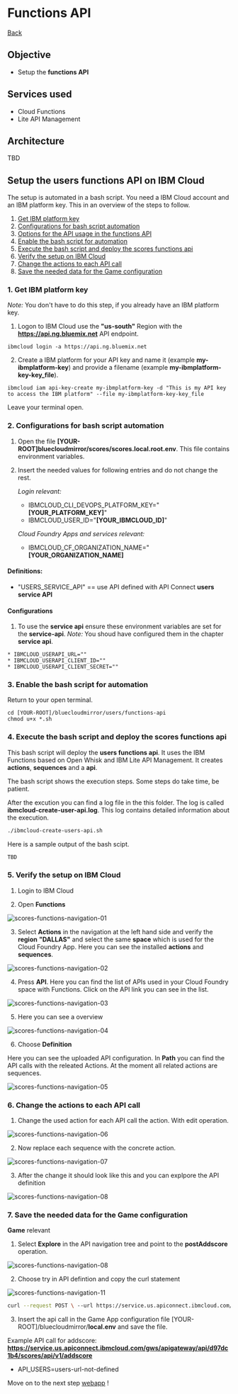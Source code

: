 # Functions API

[Back](../README.md) 

## Objective

* Setup the **functions API**

## Services used

* Cloud Functions
* Lite API Management

## Architecture

TBD

## Setup the users functions API on IBM Cloud

The setup is automated in a bash script.
You need a IBM Cloud account and an IBM platform key.
This in an overview of the steps to follow.

1. [Get IBM platform key](#part-SETUP-00)
2. [Configurations for bash script automation](#part-SETUP-01)
3. [Options for the API usage in the functions API](#part-SETUP-02)
4. [Enable the bash script for automation](#part-SETUP-03)
5. [Execute the bash script and deploy the scores functions api](#part-SETUP-04)
6. [Verify the setup on IBM Cloud](#part-SETUP-05)
7. [Change the actions to each API call ](#part-SETUP-06)
8. [Save the needed data for the Game configuration](#part-SETUP-07)

### 1. Get IBM platform key <a name="part-SETUP-00"></a>

_Note:_ You don't have to do this step, if you already have an IBM platform key.

1. Logon to IBM Cloud use the **"us-south"** Region with the  **https://api.ng.bluemix.net** API endpoint.
```
ibmcloud login -a https://api.ng.bluemix.net
```

2. Create a IBM platform for your API key and name it (example **my-ibmplatform-key**) and provide a filename  (example **my-ibmplatform-key-key_file**).
```
ibmcloud iam api-key-create my-ibmplatform-key -d "This is my API key to access the IBM platform" --file my-ibmplatform-key-key_file
```

Leave your terminal open.

### 2. Configurations for bash script automation <a name="part-SETUP-01"></a>

1. Open the file **[YOUR-ROOT]bluecloudmirror/scores/scores.local.root.env**. This file contains environment variables.

2. Insert the needed values for following entries and do not change the rest.

    _Login relevant:_

     * IBMCLOUD_CLI_DEVOPS_PLATFORM_KEY="**[YOUR_PLATFORM_KEY]**"
     * IBMCLOUD_USER_ID="**[YOUR_IBMCLOUD_ID]**"

    _Cloud Foundry Apps and services relevant:_
     * IBMCLOUD_CF_ORGANIZATION_NAME="**[YOUR_ORGANIZATION_NAME]**

#### Definitions:

  * "USERS_SERVICE_API" == use API defined with API Connect  **users service API**

#### Configurations

  1. To use the **service api** ensure these environment variables are set for the **service-api**. 
  _Note:_ You shoud have configured them in the chapter **service api**.

    * IBMCLOUD_USERAPI_URL=""
    * IBMCLOUD_USERAPI_CLIENT_ID=""
    * IBMCLOUD_USERAPI_CLIENT_SECRET=""

### 3. Enable the bash script for automation <a name="part-SETUP-03"></a>

Return to your open terminal.
```
cd [YOUR-ROOT]/bluecloudmirror/users/functions-api
chmod u+x *.sh
```

### 4. Execute the bash script and deploy the scores functions api <a name="part-SETUP-04"></a>

This bash script will deploy the **users functions api**.
It uses the IBM Functions based on Open Whisk and IBM Lite API Management. 
It creates **actions**, **sequences** and a **api**.

The bash script shows the execution steps. Some steps do take time, be patient.

After the excution you can find a log file in the this folder. The log is called **ibmcloud-create-user-api.log**. This log contains detailed information about the execution.

```sh
./ibmcloud-create-users-api.sh
```

Here is a sample output of the bash scipt.

```sh
TBD
```

### 5. Verify the setup on IBM Cloud <a name="part-SETUP-05"></a>

1. Login to IBM Cloud

2. Open **Functions**

![scores-functions-navigation-01](docimages/scores-functions-navigation-01.png)

3. Select **Actions** in the navigation at the left hand side and verify the **region** **"DALLAS"** and select the same **space**  which is used for the Cloud Foundry App. 
Here you can see the installed **actions** and **sequences**.

![scores-functions-navigation-02](docimages/scores-functions-navigation-02.png)

4. Press **API**. Here you can find the list of APIs used in your Cloud Foundry space with Functions. Click on the API link you can see in the list.

![scores-functions-navigation-03](docimages/scores-functions-navigation-03.png)

5. Here you can see a overview

![scores-functions-navigation-04](docimages/scores-functions-navigation-04.png)

6. Choose **Definition**

Here you can see the uploaded API configuration.
In **Path** you can find the API calls with the releated Actions.
At the moment all related actions are sequences.

![scores-functions-navigation-05](docimages/scores-functions-navigation-05.png)

### 6. Change the actions to each API call <a name="part-SETUP-06"></a>

1. Change the used action for each API call the action. With edit operation.

![scores-functions-navigation-06](docimages/scores-functions-navigation-06.png)

2. Now replace each sequence with the concrete action.

![scores-functions-navigation-07](docimages/scores-functions-navigation-07.png)

3. After the change it should look like this and you can explpore the API definition

![scores-functions-navigation-08](docimages/scores-functions-navigation-08.png)

### 7. Save the needed data for the Game configuration <a name="part-SETUP-07"></a>

**Game** relevant

1. Select **Explore** in the API navigation tree and point to the **postAddscore** operation.

![scores-functions-navigation-08](docimages/scores-functions-navigation-08.png)

2. Choose try in API defintion and copy the curl statement 

![scores-functions-navigation-11](docimages/scores-functions-navigation-11.png)

```sh
curl --request POST \ --url https://service.us.apiconnect.ibmcloud.com/gws/apigateway/api/d97dc1b4/scores/api/v1/addscore \ --header 'accept: application/json' \ --header 'content-type: application/json' \ --data '{"id":4864513159462912}'
```

3. Insert the api call in the Game App configuration file [YOUR-ROOT]/bluecloudmirror/**local.env** and save the file.

Example API call for addscore: **https://service.us.apiconnect.ibmcloud.com/gws/apigateway/api/d97dc1b4/scores/api/v1/addscore**

* API_USERS=users-url-not-defined

Move on to the next step [webapp](../webapp/README.md) !










